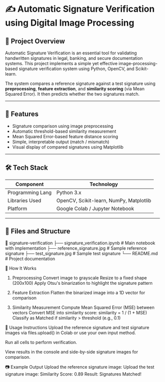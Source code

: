 # ✍️ Automatic Signature Verification using Digital Image Processing

## 🧾 Project Overview

Automatic Signature Verification is an essential tool for validating handwritten signatures in legal, banking, and secure documentation systems. This project implements a simple yet effective image-processing-based signature verification system using Python, OpenCV, and Scikit-learn.

The system compares a reference signature against a test signature using **preprocessing**, **feature extraction**, and **similarity scoring** (via Mean Squared Error). It then predicts whether the two signatures match.

---

## 🎯 Features

- Signature comparison using image preprocessing
- Automatic threshold-based similarity measurement
- Mean Squared Error-based feature distance scoring
- Simple, interpretable output (match / mismatch)
- Visual display of compared signatures using Matplotlib

---

## 🛠️ Tech Stack

| Component         | Technology             |
|------------------|------------------------|
| Programming Lang | Python 3.x             |
| Libraries Used   | OpenCV, Scikit-learn, NumPy, Matplotlib |
| Platform          | Google Colab / Jupyter Notebook |

---

## 📁 Files and Structure

📂 signature-verification
├── signature_verification.ipynb # Main notebook with implementation
├── reference_signature.jpg # Sample reference signature
├── test_signature.jpg # Sample test signature
└── README.md # Project documentation

🚀 How It Works
1. Preprocessing
Convert image to grayscale
Resize to a fixed shape (200x100)
Apply Otsu's binarization to highlight the signature pattern

2. Feature Extraction
Flatten the binarized image into a 1D vector for comparison

3. Similarity Measurement
Compute Mean Squared Error (MSE) between vectors
Convert MSE into similarity score:
similarity = 1 / (1 + MSE)
Classify as Matched if similarity > threshold (e.g., 0.1)

🔧 Usage Instructions
Upload the reference signature and test signature images via files.upload() in Colab or use your own input method.

Run all cells to perform verification.

View results in the console and side-by-side signature images for comparison.

📷 Example Output
Upload the reference signature image:
Upload the test signature image:
Similarity Score: 0.89
Result: Signatures Matched!
